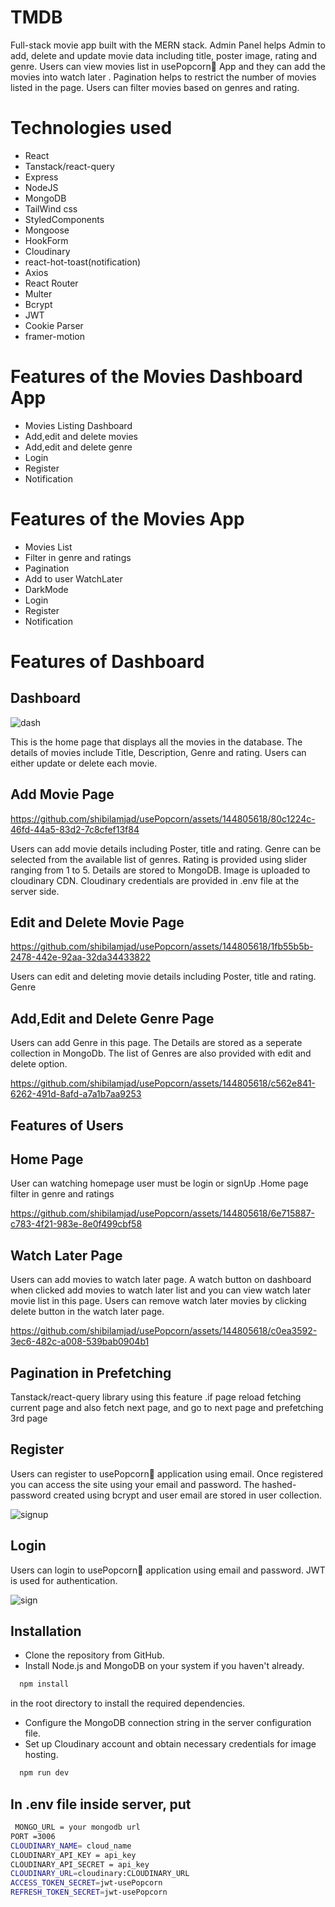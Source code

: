 # TMDB

Full-stack movie app built with the MERN stack. Admin Panel helps Admin to add, delete and update movie data including title, poster image, rating and genre.
Users can view movies list in usePopcorn🍟 App and they can add the movies into watch later . Pagination helps to restrict the number of movies listed in the page. Users can filter movies based on genres and rating.

# Technologies used

- React
- Tanstack/react-query
- Express
- NodeJS
- MongoDB
- TailWind css
- StyledComponents
- Mongoose
- HookForm
- Cloudinary
- react-hot-toast(notification)
- Axios
- React Router
- Multer
- Bcrypt
- JWT
- Cookie Parser
- framer-motion

# Features of the Movies Dashboard App

- Movies Listing Dashboard
- Add,edit and delete movies
- Add,edit and delete genre
- Login
- Register
- Notification

# Features of the Movies App

- Movies List
- Filter in genre and ratings
- Pagination
- Add to user WatchLater
- DarkMode
- Login
- Register
- Notification

# Features of Dashboard

## Dashboard

![dash](https://github.com/shibilamjad/usePopcorn/assets/144805618/2a30a971-49af-42f4-b698-227ae68a93ef)

This is the home page that displays all the movies in the database. The details of movies include Title, Description, Genre and rating. Users can either update or delete each movie.

## Add Movie Page

https://github.com/shibilamjad/usePopcorn/assets/144805618/80c1224c-46fd-44a5-83d2-7c8cfef13f84

Users can add movie details including Poster, title and rating. Genre can be selected from the available list of genres. Rating is provided using slider ranging from 1 to 5. Details are stored to MongoDB. Image is uploaded to cloudinary CDN. Cloudinary credentials are provided in .env file at the server side.

## Edit and Delete Movie Page

https://github.com/shibilamjad/usePopcorn/assets/144805618/1fb55b5b-2478-442e-92aa-32da34433822

Users can edit and deleting movie details including Poster, title and rating. Genre

## Add,Edit and Delete Genre Page

Users can add Genre in this page. The Details are stored as a seperate collection in MongoDb. The list of Genres are also provided with edit and delete option.

https://github.com/shibilamjad/usePopcorn/assets/144805618/c562e841-6262-491d-8afd-a7a1b7aa9253

## Features of Users

## Home Page

User can watching homepage user must be login or signUp .Home page filter in genre and ratings

https://github.com/shibilamjad/usePopcorn/assets/144805618/6e715887-c783-4f21-983e-8e0f499cbf58

## Watch Later Page

Users can add movies to watch later page. A watch button on dashboard when clicked add movies to watch later list and you can view watch later movie list in this page. Users can remove watch later movies by clicking delete button in the watch later page.

https://github.com/shibilamjad/usePopcorn/assets/144805618/c0ea3592-3ec6-482c-a008-539bab0904b1

## Pagination in Prefetching

Tanstack/react-query library using this feature .if page reload fetching current page and also fetch next page, and go to next page and prefetching 3rd page

## Register

Users can register to usePopcorn🍟 application using email. Once registered you can access the site using your email and password.
The hashed-password created using bcrypt and user email are stored in user collection.

![signup](https://github.com/shibilamjad/usePopcorn/assets/144805618/283950ba-fea9-4bb6-b4c1-604f94941b48)

## Login

Users can login to usePopcorn🍟 application using email and password. JWT is used for authentication.

![sign](https://github.com/shibilamjad/usePopcorn/assets/144805618/dc6a199a-68d7-4d20-ad3a-06a2d5141039)

## Installation

- Clone the repository from GitHub.
- Install Node.js and MongoDB on your system if you haven't already.

```bash
  npm install

```

in the root directory to install the required dependencies.

- Configure the MongoDB connection string in the server configuration file.
- Set up Cloudinary account and obtain necessary credentials for image hosting.

```bash
  npm run dev

```

## In .env file inside server, put

```bash
 MONGO_URL = your mongodb url
PORT =3006
CLOUDINARY_NAME= cloud_name
CLOUDINARY_API_KEY = api_key
CLOUDINARY_API_SECRET = api_key
CLOUDINARY_URL=cloudinary:CLOUDINARY_URL
ACCESS_TOKEN_SECRET=jwt-usePopcorn
REFRESH_TOKEN_SECRET=jwt-usePopcorn


```
